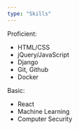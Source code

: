 ```yaml
---
type: "Skills"
---
```


Proficient:
* HTML/CSS
* jQuery/JavaScript
* Django
* Git, Github
* Docker


Basic:
* React
* Machine Learning
* Computer Security

